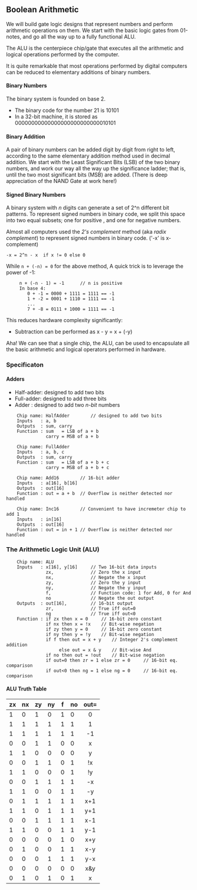 ## Boolean Arithmetic

We will build gate logic designs that represent numbers and perform
arithmetic operations on them. We start with the basic logic gates
from 01-notes, and go all the way up to a fully functional ALU.

The ALU is the centerpiece chip/gate that executes all the arithmetic
and logical operations performed by the computer.

It is quite remarkable that most operations performed by digital computers
can be reduced to elementary additions of binary numbers.


#### Binary Numbers

The binary system is founded on base 2.
- The binary code for the number 21 is 10101
- In a 32-bit machine, it is stored as 00000000000000000000000000010101

#### Binary Addition

A pair of binary numbers can be added digit by digit from right to left,
according to the same elementary addition method used in decimal addition.
We start with the Least Significant Bits (LSB) of the two binary numbers,
and work our way all the way up the significance ladder; that is, until
the two most significant bits (MSB) are added. (There is deep appreciation
of the NAND Gate at work here!)

#### Signed Binary Numbers

A binary system with *n* digits can generate a set of 2^n different bit
patterns. To represent signed numbers in binary code, we split this space
into two equal subsets; one for positive , and one for negative numbers.

Almost all computers used the *2's complement* method (aka *radix complement*)
to represent signed numbers in binary code. ('-x' is x-complement)

``` -x = 2^n - x  if x != 0 else 0 ```

While ```n + (-n) = 0``` for the above method,
A quick trick is to leverage the power of -1:
```
     n + (-n - 1) = -1      // n is positive 
     In base 4:
        0 + -1 = 0000 + 1111 = 1111 == -1
        1 + -2 = 0001 + 1110 = 1111 == -1
        ...
        7 + -8 = 0111 + 1000 = 1111 == -1 
```

This reduces hardware complexity significantly:
- Subtraction can be performed as x - y = x + (-y)

Aha! We can see that a single chip, the ALU, can be used to encapsulate all
the basic arithmetic and logical operators performed in hardware.


### Specificaton

#### Adders
- Half-adder: designed to add two bits
- Full-adder: designed to add three bits
- Adder     : designed to add two *n-bit* numbers

```
    Chip name: HalfAdder        // designed to add two bits
    Inputs   : a, b
    Outputs  : sum, carry
    Function : sum   = LSB of a + b
               carry = MSB of a + b
```

```
    Chip name: FullAdder
    Inputs   : a, b, c
    Outputs  : sum, carry
    Function : sum   = LSB of a + b + c
               carry = MSB of a + b + c
```

```
    Chip name: Add16        // 16-bit adder
    Inputs   : a[16], b[16]
    Outputs  : out[16]
    Function : out = a + b  // Overflow is neither detected nor handled
```

```
    Chip name: Inc16        // Convenient to have incremeter chip to add 1
    Inputs   : in[16]
    Outputs  : out[16]
    Function : out = in + 1 // Overflow is neither detected nor handled
```

### The Arithmetic Logic Unit (ALU)

```
    Chip name: ALU
    Inputs   : x[16], y[16]     // Two 16-bit data inputs
               zx,              // Zero the x input
               nx,              // Negate the x input
               zy,              // Zero the y input
               ny,              // Negate the y input
               f,               // Function code: 1 for Add, 0 for And
               no               // Negate the out output
    Outputs  : out[16],         // 16-bit output
               zr,              // True iff out=0
               ng               // True iff out<0
    Function : if zx then x = 0     // 16-bit zero constant
               if nx then x = !x    // Bit-wise negation
               if zy then y = 0     // 16-bit zero constant
               if ny then y = !y    // Bit-wise negation
               if f then out = x + y    // Integer 2's complement addition
                    else out = x & y    // Bit-wise And
               if no then out = !out    // Bit-wise negation
               if out=0 then zr = 1 else zr = 0     // 16-bit eq. comparison
               if out<0 then ng = 1 else ng = 0     // 16-bit eq. comparison
```

#### ALU Truth Table

| zx | nx | zy | ny | f | no | out= |
| -- | -- | -- | -- | --| -- | :--: |
| 1  | 0  | 1  | 0  | 1 | 0  |  0   |
| 1  | 1  | 1  | 1  | 1 | 1  |  1   |
| 1  | 1  | 1  | 1  | 1 | 1  | -1   |
| 0  | 0  | 1  | 1  | 0 | 0  |  x   |
| 1  | 1  | 0  | 0  | 0 | 0  |  y   |
| 0  | 0  | 1  | 1  | 0 | 1  | !x   |
| 1  | 1  | 0  | 0  | 0 | 1  | !y   |
| 0  | 0  | 1  | 1  | 1 | 1  | -x   |
| 1  | 1  | 0  | 0  | 1 | 1  | -y   |
| 0  | 1  | 1  | 1  | 1 | 1  | x+1  |
| 1  | 1  | 0  | 1  | 1 | 1  | y+1  |
| 0  | 0  | 1  | 1  | 1 | 1  | x-1  |
| 1  | 1  | 0  | 0  | 1 | 1  | y-1  |
| 0  | 0  | 0  | 0  | 1 | 0  | x+y  |
| 0  | 1  | 0  | 0  | 1 | 1  | x-y  |
| 0  | 0  | 0  | 1  | 1 | 1  | y-x  |
| 0  | 0  | 0  | 0  | 0 | 0  | x&y  |
| 0  | 1  | 0  | 1  | 0 | 1  | x|y  |


